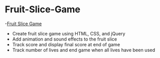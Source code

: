 # Fruit-Slice-Game

-[Fruit Slice Game](https://dt1993.github.io/Fruit-Slice-Game/)

- Create fruit slice game using HTML, CSS, and jQuery
- Add animation and sound effects to the fruit slice
- Track score and display final score at end of game
- Track number of lives and end game when all lives have been used
